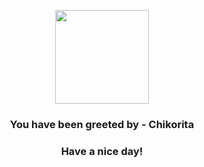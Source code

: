 <p align="center">
            <img src="https://raw.githubusercontent.com/PokeAPI/sprites/master/sprites/pokemon/152.png" width="150" height="150">
          </p>
          <h3 align="center">You have been greeted by - <b>Chikorita</b></h3>
          <h3 align="center">Have a nice day!</h3>
        